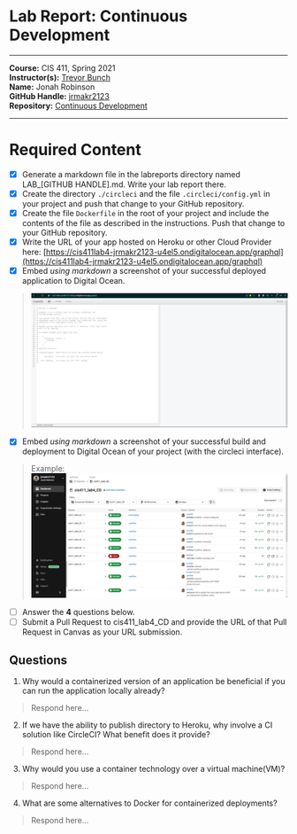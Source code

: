 # Lab Report: Continuous Development  
___
**Course:** CIS 411, Spring 2021  
**Instructor(s):** [Trevor Bunch](https://github.com/trevordbunch)  
**Name:** Jonah Robinson  
**GitHub Handle:** [jrmakr2123](https://github.com/jrmakr2123)  
**Repository:** [Continuous Development](https://github.com/jrmakr2123/cis411_lab4_CD) 
<!-- **Collaborators:**  -->
___

# Required Content

- [x] Generate a markdown file in the labreports directory named LAB_[GITHUB HANDLE].md. Write your lab report there.
- [x] Create the directory ```./circleci``` and the file ```.circleci/config.yml``` in your project and push that change to your GitHub repository.
- [x] Create the file ```Dockerfile``` in the root of your project and include the contents of the file as described in the instructions. Push that change to your GitHub repository.
- [x] Write the URL of your app hosted on Heroku or other Cloud Provider here:  [https://cis411lab4-jrmakr2123-u4el5.ondigitalocean.app/graphql](https://cis411lab4-jrmakr2123-u4el5.ondigitalocean.app/graphql)
- [x] Embed _using markdown_ a screenshot of your successful deployed application to Digital Ocean.  
> ![Successful Build](./../assets/digital%20ocean%20app.png)
- [x] Embed _using markdown_ a screenshot of your successful build and deployment to Digital Ocean of your project (with the circleci interface).  
> Example: ![Successful Build](./../assets/digital%20ocean%20circleci%20test.png)
- [ ] Answer the **4** questions below.
- [ ] Submit a Pull Request to cis411_lab4_CD and provide the URL of that Pull Request in Canvas as your URL submission.

## Questions
1. Why would a containerized version of an application be beneficial if you can run the application locally already?
> Respond here...
2. If we have the ability to publish directory to Heroku, why involve a CI solution like CircleCI? What benefit does it provide?
> Respond here...
3. Why would you use a container technology over a virtual machine(VM)?
> Respond here...
4. What are some alternatives to Docker for containerized deployments?
> Respond here...
